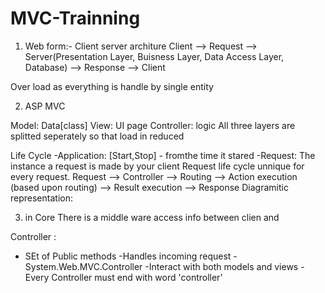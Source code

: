 # MVC-Trainning
1) Web form:-
Client server architure
Client --> Request --> Server(Presentation Layer, Buisness Layer, Data Access Layer, Database) --> Response --> Client

Over load   as everything is handle by single entity



2) ASP MVC

Model: Data[class]
View: UI page
Controller: logic
All three layers are splitted seperately so that load in reduced

Life Cycle
-Application: [Start,Stop] - fromthe  time it stared 
-Request: 
	The instance a request is made by your client
	Request life cycle unnique for every request.
	Request --> Controller --> Routing --> Action execution (based upon routing) --> Result execution --> Response
	Diagramitic representation: 

3) in Core 
There is a middle ware access info between clien and

Controller :
- SEt of Public methods
-Handles incoming request
-System.Web.MVC.Controller
-Interact with both models and views
-Every Controller must end with word 'controller'
